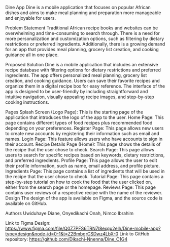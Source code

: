 Dine App
Dine is a mobile application that focuses on popular African dishes and aims to make meal planning and preparation more manageable and enjoyable for users.

Problem Statement
Traditional African recipe books and websites can be overwhelming and time-consuming to search through. There is a need for more personalization and customization options, such as filtering by dietary restrictions or preferred ingredients. Additionally, there is a growing demand for an app that provides meal planning, grocery list creation, and cooking guidance all in one place.

Proposed Solution
Dine is a mobile application that includes an extensive recipe database with filtering options for dietary restrictions and preferred ingredients. The app offers personalized meal planning, grocery list creation, and cooking guidance. Users can save their favorite recipes and organize them in a digital recipe box for easy reference. The interface of the app is designed to be user-friendly by including straightforward and intuitive navigation, visually appealing recipe images, and step-by-step cooking instructions.

Pages
Splash Screen (Logo Page): This is the starting page of the application that introduces the logo of the app to the user.
Home Page: This page contains different types of food recipes plus recommended food depending on your preferences.
Register Page: This page allows new users to create new accounts by registering their information such as email and names.
Login Page: This feature allows users who have accounts to sign in their account.
Recipe Details Page (Home): This page shows the details of the recipe that the user chose to check.
Search Page: This page allows users to search for specific recipes based on keywords, dietary restrictions, and preferred ingredients.
Profile Page: This page allows the user to edit their profile information, such as name, email address, and profile picture.
Ingredients Page: This page contains a list of ingredients that will be used in the recipe that the user chose to check.
Tutorial Page: This page contains a step-by-step tutorial on how to cook the food that the user clicked on, either from the search page or the homepage.
Reviews Page: This page contains user reviews of a respective recipe with the name of the reviewer.
Design
The design of the app is available on Figma, and the source code is available on GitHub.

Authors
Uwiduhaye Diane,
Onyedikachi Onah,
Nimco Ibrahim



Link to Figma Design: https://www.figma.com/file/Q0Z7PFS6TRN7I8exgu2elh/Dine-mobile-app?type=design&node-id=0-1&t=Z2BmbgrCSDwz4LbX-0
Link to GitHub repository: https://github.com/Dikachi-Nnenna/Dine_C1G4
